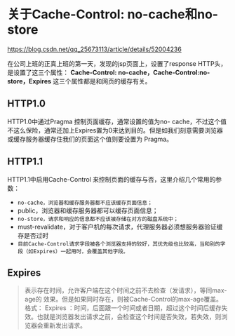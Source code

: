 # 关于Cache-Control: no-cache和no-store

https://blog.csdn.net/qq_25673113/article/details/52004236

在公司上班的正真上班的第一天，发现的jsp页面上，设置了response HTTP头，是设置了这三个属性：
**Cache-Control: no-cache，Cache-Control:no-store，Expires**
这三个属性都是和网页的缓存有关。

## HTTP1.0
HTTP1.0中通过Pragma 控制页面缓存，通常设置的值为no- cache，不过这个值不这么保险，通常还加上Expires置为0来达到目的。但是如我们刻意需要浏览器或缓存服务器缓存住我们的页面这个值则要设置为 Pragma。

## HTTP1.1
HTTP1.1中启用Cache-Control 来控制页面的缓存与否，这里介绍几个常用的参数：

- `no-cache，浏览器和缓存服务器都不应该缓存页面信息；`
- public，浏览器和缓存服务器都可以缓存页面信息；
- `no-store，请求和响应的信息都不应该被存储在对方的磁盘系统中；`
- must-revalidate，对于客户机的每次请求，代理服务器必须想服务器验证缓存是否过时
- `目前Cache-Control请求字段被各个浏览器支持的较好，其优先级也比较高，当和别的字段（如Expires）一起用时，会覆盖其他字段。`

## Expires
> 表示存在时间，允许客户端在这个时间之前不去检查（发请求），等同max-age的 效果。但是如果同时存在，则被Cache-Control的max-age覆盖。 格式： Expires ：时间，后面跟一个时间或者日期，超过这个时间后缓存失效。也就是浏览器发出请求之前，会检查这个时间是否失效，若失效，则浏览器会重新发出请求。